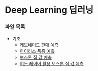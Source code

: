 # Deep Learning 딥러닝  

### 파일 목록  
- 기초
    - [레모네이드 판매 예측](./jupyter/basic/lemonade_sales_predict.ipynb)  
    - [아이리스 품종 예측](./jupyter/basic/iris_classification.ipynb)  
    - [보스톤 집 값 예측](./jupyter/basic//boston_house_price_predict.ipynb)  
    - [히든 레이어 활용 보스톤 집 값 예측](./jupyter/basic/hidden_layer.ipynb)  
